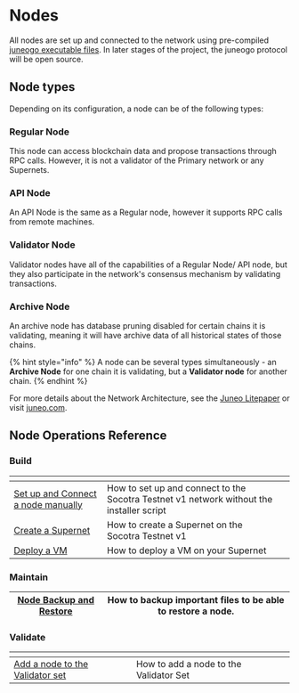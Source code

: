 # Nodes

All nodes are set up and connected to the network using pre-compiled [juneogo executable files](https://github.com/Juneo-io/juneogo-binaries). In later stages of the project, the juneogo protocol will be open source.



## Node types

Depending on its configuration, a node can be of the following types:



### **Regular Node**

This node can access blockchain data and propose transactions through RPC calls. However, it is not a validator of the Primary network or any Supernets.

### API Node

An API Node is the same as a Regular node, however it supports RPC calls from remote machines.

### Validator Node

Validator nodes have all of the capabilities of a Regular Node/ API node, but they also participate in the network's consensus mechanism by validating transactions.

### Archive Node

An archive node has database pruning disabled for certain chains it is validating, meaning it will have archive data of all historical states of those chains.

{% hint style="info" %}
A node can be several types simultaneously - an **Archive Node** for one chain it is validating, but a **Validator node** for another chain.
{% endhint %}

For more details about the Network Architecture, see the [Juneo Litepaper](https://juneo.com/litepaper) or visit [juneo.com](https://juneo.com/).



## Node Operations Reference

### Build

<table data-header-hidden><thead><tr><th></th><th></th><th data-hidden></th></tr></thead><tbody><tr><td><a href="broken-reference">Set up and Connect a node manually</a></td><td>How to set up and connect to the Socotra Testnet v1 network without the installer script</td><td></td></tr><tr><td><a href="../build/create-a-supernet.md">Create a Supernet</a></td><td>How to create a Supernet on the Socotra Testnet v1</td><td></td></tr><tr><td><a href="../build/deploy-a-vm.md">Deploy a VM</a></td><td>How to deploy a VM on your Supernet</td><td></td></tr></tbody></table>

### Maintain

| [Node Backup and Restore](../maintain/node-backup-and-restore.md) | How to backup important files to be able to restore a node. |
| ----------------------------------------------------------------- | ----------------------------------------------------------- |

### Validate

<table data-header-hidden><thead><tr><th></th><th></th><th data-hidden></th></tr></thead><tbody><tr><td><a href="../validate/add-a-validator.md">Add a node to the Validator set</a></td><td>How to add a node to the Validator Set</td><td></td></tr></tbody></table>
